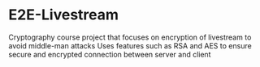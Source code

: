 # E2E-Livestream
Cryptography course project that focuses on encryption of livestream to avoid middle-man attacks
Uses features such as RSA and AES to ensure secure and encrypted connection between server and client
